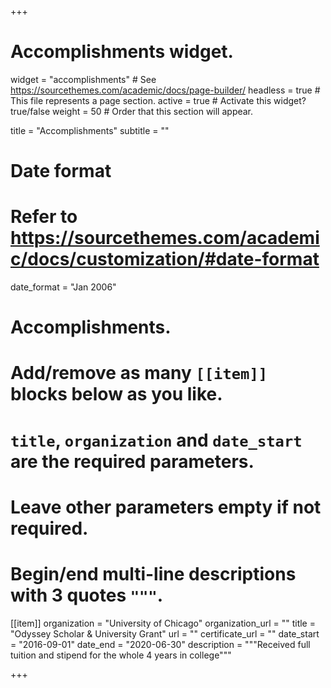 +++
# Accomplishments widget.
widget = "accomplishments"  # See https://sourcethemes.com/academic/docs/page-builder/
headless = true  # This file represents a page section.
active = true  # Activate this widget? true/false
weight = 50  # Order that this section will appear.

title = "Accomplish&shy;ments"
subtitle = ""

# Date format
#   Refer to https://sourcethemes.com/academic/docs/customization/#date-format
date_format = "Jan 2006"

# Accomplishments.
#   Add/remove as many `[[item]]` blocks below as you like.
#   `title`, `organization` and `date_start` are the required parameters.
#   Leave other parameters empty if not required.
#   Begin/end multi-line descriptions with 3 quotes `"""`.




[[item]]
  organization = "University of Chicago"
  organization_url = ""
  title = "Odyssey Scholar & University Grant"
  url = ""
  certificate_url = ""
  date_start = "2016-09-01"
  date_end = "2020-06-30"
  description = """Received full tuition and stipend for the whole 4 years in college"""
  
+++
